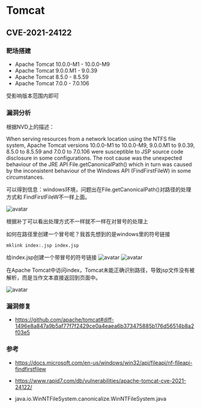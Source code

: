 # Tomcat

## CVE-2021-24122

### 靶场搭建
- Apache Tomcat 10.0.0-M1 - 10.0.0-M9
- Apache Tomcat 9.0.0.M1 - 9.0.39
- Apache Tomcat 8.5.0 - 8.5.59
- Apache Tomcat 7.0.0 - 7.0.106 

受影响版本范围内即可

### 漏洞分析
根据NVD上的描述：

When serving resources from a network location using the NTFS file system, Apache Tomcat versions 10.0.0-M1 to 10.0.0-M9, 9.0.0.M1 to 9.0.39, 8.5.0 to 8.5.59 and 7.0.0 to 7.0.106 were susceptible to JSP source code disclosure in some configurations. The root cause was the unexpected behaviour of the JRE API File.getCanonicalPath() which in turn was caused by the inconsistent behaviour of the Windows API (FindFirstFileW) in some circumstances.

可以得到信息：windows环境，问题出在File.getCanonicalPath()对路径的处理方式和 FindFirstFileW不一样上面。

![avatar](../../../images/java/tomcat/CVE-2021-24122/1.png)

根据补丁可以看出处理方式不一样就不一样在对冒号的处理上

如何在路径里创建一个冒号呢？我首先想到的是windows里的符号链接
```
mklink index:.jsp index.jsp
```
给index.jsp创建一个带冒号的符号链接
![avatar](../../../images/java/tomcat/CVE-2021-24122/2.png)
![avatar](../../../images/java/tomcat/CVE-2021-24122/3.png)

在Apache Tomcat中访问index，Tomcat未能正确识别路径，导致jsp文件没有被解析，而是当作文本直接返回到页面中。

![avatar](../../../images/java/tomcat/CVE-2021-24122/4.png)

### 漏洞修复
- https://github.com/apache/tomcat#diff-1496e8a847a9b5af77f7f2429ce0a4eaea6b373475885b176d56514b8a2f03e5
### 参考

- https://docs.microsoft.com/en-us/windows/win32/api/fileapi/nf-fileapi-findfirstfilew

- https://www.rapid7.com/db/vulnerabilities/apache-tomcat-cve-2021-24122/

- java.io.WinNTFileSystem.canonicalize.WinNTFileSystem.java

